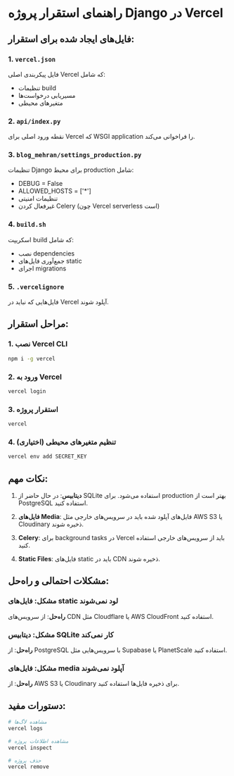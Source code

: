 # راهنمای استقرار پروژه Django در Vercel

## فایل‌های ایجاد شده برای استقرار:

### 1. `vercel.json`
فایل پیکربندی اصلی Vercel که شامل:
- تنظیمات build
- مسیریابی درخواست‌ها
- متغیرهای محیطی

### 2. `api/index.py`
نقطه ورود اصلی برای Vercel که WSGI application را فراخوانی می‌کند.

### 3. `blog_mehran/settings_production.py`
تنظیمات Django برای محیط production شامل:
- DEBUG = False
- ALLOWED_HOSTS = ['*']
- تنظیمات امنیتی
- غیرفعال کردن Celery (چون Vercel serverless است)

### 4. `build.sh`
اسکریپت build که شامل:
- نصب dependencies
- جمع‌آوری فایل‌های static
- اجرای migrations

### 5. `.vercelignore`
فایل‌هایی که نباید در Vercel آپلود شوند.

## مراحل استقرار:

### 1. نصب Vercel CLI
```bash
npm i -g vercel
```

### 2. ورود به Vercel
```bash
vercel login
```

### 3. استقرار پروژه
```bash
vercel
```

### 4. تنظیم متغیرهای محیطی (اختیاری)
```bash
vercel env add SECRET_KEY
```

## نکات مهم:

1. **دیتابیس**: در حال حاضر از SQLite استفاده می‌شود. برای production بهتر است از PostgreSQL استفاده کنید.

2. **فایل‌های Media**: فایل‌های آپلود شده باید در سرویس‌های خارجی مثل AWS S3 یا Cloudinary ذخیره شوند.

3. **Celery**: برای background tasks در Vercel باید از سرویس‌های خارجی استفاده کنید.

4. **Static Files**: فایل‌های static باید در CDN ذخیره شوند.

## مشکلات احتمالی و راه‌حل:

### مشکل: فایل‌های static لود نمی‌شوند
**راه‌حل**: از سرویس‌های CDN مثل Cloudflare یا AWS CloudFront استفاده کنید.

### مشکل: دیتابیس SQLite کار نمی‌کند
**راه‌حل**: از PostgreSQL با سرویس‌هایی مثل Supabase یا PlanetScale استفاده کنید.

### مشکل: فایل‌های media آپلود نمی‌شوند
**راه‌حل**: از AWS S3 یا Cloudinary برای ذخیره فایل‌ها استفاده کنید.

## دستورات مفید:

```bash
# مشاهده لاگ‌ها
vercel logs

# مشاهده اطلاعات پروژه
vercel inspect

# حذف پروژه
vercel remove
```
